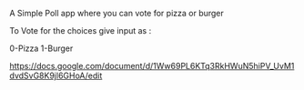 A Simple Poll app where you can vote for pizza or burger

To Vote for the choices give input as :

0-Pizza
1-Burger

https://docs.google.com/document/d/1Ww69PL6KTq3RkHWuN5hiPV_UvM1dvdSvG8K9jl6GHoA/edit
